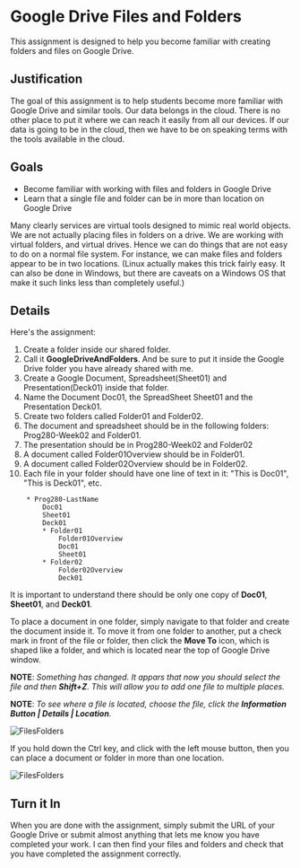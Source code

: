 Google Drive Files and Folders
==============================

This assignment is designed to help you become familiar with creating folders and files on Google Drive.

Justification
---------------

The goal of this assignment is to help students become more familiar with Google Drive and similar tools. Our data belongs in the cloud. There is no other place to put it where we can reach it easily from all our devices. If our data is going to be in the cloud, then we have to be on speaking terms with the tools available in the cloud.

Goals
-----

- Become familiar with working with files and folders in Google Drive
- Learn that a single file and folder can be in more than location on Google Drive

Many clearly services are virtual tools designed to mimic real world objects. We are not actually placing files in folders on a drive. We are working with virtual folders, and virtual drives. Hence we can do things that are not easy to do on a normal file system. For instance, we can make files and folders appear to be in two locations. (Linux actually makes this trick fairly easy. It can also be done in Windows, but there are caveats on a Windows OS that make it such links less than completely useful.)

Details
-------

Here's the assignment:

1. Create a folder inside our shared folder.
1. Call it **GoogleDriveAndFolders**. And be sure to put it inside the Google Drive folder you have already shared with me.
2. Create a Google Document, Spreadsheet(Sheet01) and Presentation(Deck01) inside that folder.
3. Name the Document Doc01, the SpreadSheet Sheet01 and the Presentation Deck01.
4. Create two folders called Folder01 and Folder02.
5. The document and spreadsheet should be in the following folders: Prog280-Week02 and Folder01.
6. The presentation should be in Prog280-Week02 and Folder02
7. A document called Folder01Overview should be in Folder01.
8. A document called Folder02Overview should be in Folder02.
9. Each file in your folder should have one line of text in it: "This is Doc01", "This is Deck01", etc.

```
    * Prog280-LastName
        Doc01
        Sheet01
        Deck01
        * Folder01
            Folder01Overview
            Doc01
            Sheet01
        * Folder02
            Folder02Overview
            Deck01
```

It is important to understand there should be only one copy of **Doc01**, **Sheet01**, and **Deck01**.

To place a document in one folder, simply navigate to that folder and create the document inside it. To move it from one folder to another, put a check mark in front of the file or folder, then click the **Move To** icon, which is shaped like a folder, and which is located near the top of Google Drive window.

**NOTE**: *Something has changed. It appars that now you should select the file and then **Shift+Z**. This will allow you to add one file to multiple places.*

**NOTE**: *To see where a file is located, choose the file, click the **Information Button | Details | Location**.*

![FilesFolders](http://elvenware.com/charlie/os/Android/images/GoogleDriveFilesFolders00.png)

If you hold down the Ctrl key, and click with the left mouse button, then you can place a document or folder in more than one location.

![FilesFolders](http://elvenware.com/charlie/os/Android/images/GoogleDriveFilesFolders01.png)

Turn it In
----------

When you are done with the assignment, simply submit the URL of your Google Drive or submit almost anything that lets me know you have completed your work. I can then find your files and folders and check that you have completed the assignment correctly.

